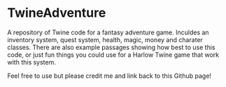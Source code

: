# TwineAdventure
A repository of Twine code for a fantasy adventure game. Inculdes an inventory system, quest system, health, magic, money and charater classes.
There are also example passages showing how best to use this code, or just fun things you could use for a Harlow Twine game that work with this system.


Feel free to use but please credit me and link back to this Github page!
